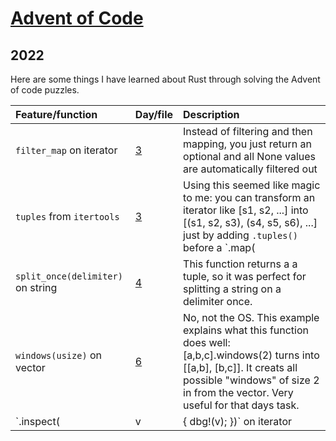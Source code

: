 # [Advent of Code](https://adventofcode.com/)

## 2022

Here are some things I have learned about Rust through solving the Advent of code puzzles.

Feature/function | Day/file | Description
:-- | :-- | :--
`filter_map` on iterator | [3](.2022/day03/part1/src/main.rs) | Instead of filtering and then mapping, you just return an optional and all None values are automatically filtered out
`tuples` from `itertools` | [3](.2022/day03/part2/src/main.rs) | Using this seemed like magic to me: you can transform an iterator like [s1, s2, ...] into [(s1, s2, s3), (s4, s5, s6), ...] just by adding `.tuples()` before a `.map(|(s1, s2, s3)| ... )` and it will just work! But keep in mind that extra iterator elements that do not fit into this structure are just ignored.
`split_once(delimiter)` on string | [4](.2022/day04/part1/src/main.rs) | This function returns a a tuple, so it was perfect for splitting a string on a delimiter once.
`windows(usize)` on vector | [6](.2022/day06/part1/src/main.rs) | No, not the OS. This example explains what this function does well: [a,b,c].windows(2) turns into [[a,b], [b,c]]. It creats all possible "windows" of size 2 in from the vector. Very useful for that days task.
`.inspect(|v| { dbg!(v); })` on iterator | [6](.2022/day06/part2/src/main.rs) | This is how you debug (i.e. print out all values of each element in iterator) iterators. Super useful, I wish I had known of it sooner!

